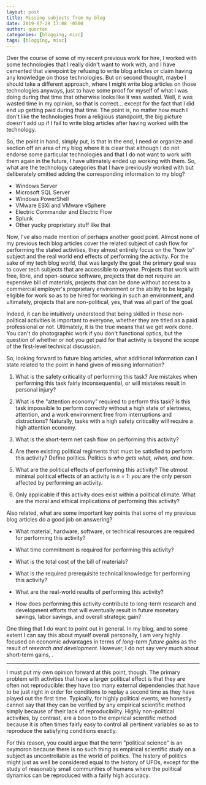 ```yaml
---
layout: post
title: Missing subjects from my blog
date: 2019-07-29 17:08 -0500
author: quorten
categories: [blogging, misc]
tags: [blogging, misc]
---
```


Over the course of some of my recent previous work for hire, I worked
with some technologies that I really didn't want to work with, and I
have cemented that viewpoint by refusing to write blog articles or
claim having any knowledge on those technologies.  But on second
thought, maybe I should take a different approach, where I might write
blog articles on those technologies anyways, just to have some proof
for myself of what I was doing during that time that otherwise looks
like it was wasted.  Well, it was wasted time in my opinion, so that
is correct... except for the fact that I did end up getting paid
during that time.  The point is, no matter how much I don't like the
technologies from a religious standpoint, the big picture doesn't add
up if I fail to write blog articles after having worked with the
technology.

So, the point in hand, simply put, is that in the end, I need or
organize and section off an area of my blog where it is clear that
although I do not endorse some particular technologies and that I do
not want to work with them again in the future, I have ultimately
ended up working with them.  So, what are the technology categories
that I have previously worked with but deliberately omitted adding the
corresponding information to my blog?

* Windows Server
* Microsoft SQL Server
* Windows PowerShell
* VMware ESXi and VMware vSphere
* Electric Commander and Electric Flow
* Splunk
* Other yucky proprietary stuff like that

<!-- more -->

Now, I've also made mention of perhaps another good point.  Almost
none of my previous tech blog articles cover the related subject of
cash flow for performing the stated activities, they almost entirely
focus on the "how to" subject and the real world end effects of
performing the activity.  For the sake of my tech blog world, that was
largely the goal: the primary goal was to cover tech subjects that are
accessible to _anyone_.  Projects that work with free, libre, and
open-source software, projects that do not require an expensive bill
of materials, projects that can be done without access to a commercial
employer's proprietary environment or the ability to be legally
eligible for work so as to be hired for working in such an
environment, and ultimately, projects that are non-political, yes,
that was all part of the goal.

Indeed, it can be intuitively understood that being skilled in these
non-political activities is important to everyone, whether they are
titled as a paid professional or not.  Ultimately, it is the true
means that we get work done.  You can't do photographic work if you
don't functional optics, but the question of whether or not you get
paid for that activity is beyond the scope of the first-level
technical discussion.

So, looking forward to future blog articles, what additional
information can I state related to the point in hand given of missing
information?

1. What is the safety criticality of performing this task?  Are
   mistakes when performing this task fairly inconsequential, or will
   mistakes result in personal injury?

2. What is the "attention economy" required to perform this task?  Is
   this task impossible to perform correctly without a high state of
   alertness, attention, and a work environment free from
   interruptions and distractions?  Naturally, tasks with a high
   safety criticality will require a high attention economy.

3. What is the short-term net cash flow on performing this activity?

4. Are there existing political regiments that must be satisfied to
   perform this activity?  Define politics.  Politics is _who gets
   what, when, and how_.

5. What are the political effects of performing this activity?  The
   utmost minimal political effects of an activity is _n = 1_: _you_
   are the only person affected by performing an activity.

6. Only applicable if this activity does exist within a political
   climate.  What are the moral and ethical implications of performing
   this activity?

Also related, what are some important key points that some of my
previous blog articles do a good job on answering?

* What material, hardware, software, or technical resources are
  required for performing this activity?

* What time commitment is required for performing this activity?

* What is the total cost of the bill of materials?

* What is the required prerequisite technical knowledge for performing
  this activity?

* What are the real-world results of performing this activity?

* How does performing this activity contribute to long-term research
  and development efforts that will eventually result in future
  monetary savings, labor savings, and overall strategic gain?

One thing that I do want to point out in general.  In my blog, and to
some extent I can say this about myself overall personally, I am very
highly focused on economic advantages in terms of _long-term future
gains_ as the result of _research and development_.  However, I do not
say very much about short-term gains, .

----------

I must put my own opinion forward at this point, though.  The primary
problem with activities that have a larger political effect is that
they are often not reproducible: they have too many external
dependencies that have to be just right in order for conditions to
replay a second time as they have played out the first time.
Typically, for highly political events, we honestly cannot say that
they can be verified by any empirical scientific method simply because
of their lack of reproducibility.  Highly non-political activities, by
contrast, are a boon to the empirical scientific method because it is
often times fairly easy to control all pertinent variables so as to
reproduce the satisfying conditions exactly.

For this reason, you could argue that the term "political science" is
an oxymoron because there is no such thing as empirical scientific
study on a subject as uncontrollable as the world of politics.  The
history of politics might just as well be considered equal to the
history of UFOs, except for the study of reasonably small communities
of humans where the political dynamics can be reproduced with a fairly
high accuracy.
